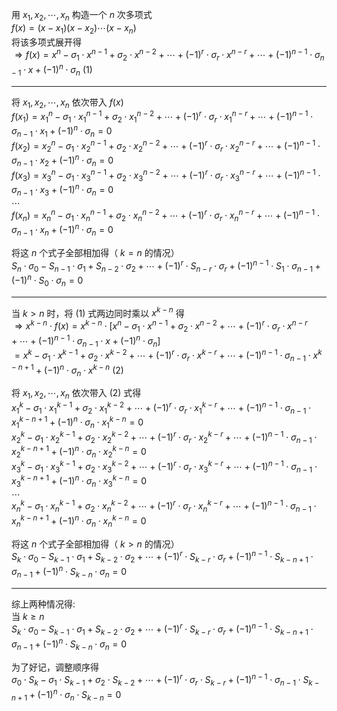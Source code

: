 用 $x_1,x_2,\cdots,x_n$ 构造一个 $n$ 次多项式  
 $f(x)=(x-x_1)(x-x_2)\cdots(x-x_n)$  
将该多项式展开得  
 $\Rightarrow f(x)=x^n-\sigma_1\cdot x^{n-1}+\sigma_2\cdot x^{n-2}+\cdots+(-1)^r\cdot\sigma_r\cdot x^{n-r}+\cdots+(-1)^{n-1}\cdot\sigma_{n-1}\cdot x+(-1)^n\cdot\sigma_n\ (1)$  
  
---  
  
将 $x_1,x_2,\cdots,x_n$ 依次带入 $f(x)$  
 $f(x_1)=x_1^n-\sigma_1\cdot x_1^{n-1}+\sigma_2\cdot x_1^{n-2}+\cdots+(-1)^r\cdot\sigma_r\cdot x_1^{n-r}+\cdots+(-1)^{n-1}\cdot\sigma_{n-1}\cdot x_1+(-1)^n\cdot\sigma_n=0$  
 $f(x_2)=x_2^n-\sigma_1\cdot x_2^{n-1}+\sigma_2\cdot x_2^{n-2}+\cdots+(-1)^r\cdot\sigma_r\cdot x_2^{n-r}+\cdots+(-1)^{n-1}\cdot\sigma_{n-1}\cdot x_2+(-1)^n\cdot\sigma_n=0$  
 $f(x_3)=x_3^n-\sigma_1\cdot x_3^{n-1}+\sigma_2\cdot x_3^{n-2}+\cdots+(-1)^r\cdot\sigma_r\cdot x_3^{n-r}+\cdots+(-1)^{n-1}\cdot\sigma_{n-1}\cdot x_3+(-1)^n\cdot\sigma_n=0$  
 $\cdots$  
 $f(x_n)=x_n^n-\sigma_1\cdot x_n^{n-1}+\sigma_2\cdot x_n^{n-2}+\cdots+(-1)^r\cdot\sigma_r\cdot x_n^{n-r}+\cdots+(-1)^{n-1}\cdot\sigma_{n-1}\cdot x_n+(-1)^n\cdot\sigma_n=0$  
  
将这 $n$ 个式子全部相加得（ $k=n$ 的情况）  
 $S_n\cdot\sigma_0-S_{n-1}\cdot\sigma_1+S_{n-2}\cdot\sigma_2+\cdots+(-1)^r\cdot S_{n-r}\cdot\sigma_r+(-1)^{n-1}\cdot S_1\cdot\sigma_{n-1}+(-1)^n\cdot S_0\cdot\sigma_n=0$  
  
---  
  
当 $k>n$ 时，将 $(1)$ 式两边同时乘以 $x^{k-n}$ 得  
 $\Rightarrow x^{k-n}\cdot f(x)=x^{k-n}\cdot[x^n-\sigma_1\cdot x^{n-1}+\sigma_2\cdot x^{n-2}+\cdots+(-1)^r\cdot\sigma_r\cdot x^{n-r}+\cdots+(-1)^{n-1}\cdot\sigma_{n-1}\cdot x+(-1)^n\cdot\sigma_n]$  
 $=x^k-\sigma_1\cdot x^{k-1}+\sigma_2\cdot x^{k-2}+\cdots+(-1)^r\cdot\sigma_r\cdot x^{k-r}+\cdots+(-1)^{n-1}\cdot\sigma_{n-1}\cdot x^{k-n+1}+(-1)^n\cdot\sigma_n\cdot x^{k-n}\ (2)$  
  
将 $x_1,x_2,\cdots,x_n$ 依次带入 $(2)$ 式得  
 $x_1^k-\sigma_1\cdot x_1^{k-1}+\sigma_2\cdot x_1^{k-2}+\cdots+(-1)^r\cdot\sigma_r\cdot x_1^{k-r}+\cdots+(-1)^{n-1}\cdot\sigma_{n-1}\cdot x_1^{k-n+1}+(-1)^n\cdot\sigma_n\cdot x_1^{k-n}=0$  
 $x_2^k-\sigma_1\cdot x_2^{k-1}+\sigma_2\cdot x_2^{k-2}+\cdots+(-1)^r\cdot\sigma_r\cdot x_2^{k-r}+\cdots+(-1)^{n-1}\cdot\sigma_{n-1}\cdot x_2^{k-n+1}+(-1)^n\cdot\sigma_n\cdot x_2^{k-n}=0$  
 $x_3^k-\sigma_1\cdot x_3^{k-1}+\sigma_2\cdot x_3^{k-2}+\cdots+(-1)^r\cdot\sigma_r\cdot x_3^{k-r}+\cdots+(-1)^{n-1}\cdot\sigma_{n-1}\cdot x_3^{k-n+1}+(-1)^n\cdot\sigma_n\cdot x_3^{k-n}=0$  
 $\cdots$  
 $x_n^k-\sigma_1\cdot x_n^{k-1}+\sigma_2\cdot x_n^{k-2}+\cdots+(-1)^r\cdot\sigma_r\cdot x_n^{k-r}+\cdots+(-1)^{n-1}\cdot\sigma_{n-1}\cdot x_n^{k-n+1}+(-1)^n\cdot\sigma_n\cdot x_n^{k-n}=0$  
  
将这 $n$ 个式子全部相加得（ $k>n$ 的情况）  
 $S_k\cdot\sigma_0-S_{k-1}\cdot\sigma_1+S_{k-2}\cdot\sigma_2+\cdots+(-1)^r\cdot S_{k-r}\cdot\sigma_r+(-1)^{n-1}\cdot S_{k-n+1}\cdot\sigma_{n-1}+(-1)^n\cdot S_{k-n}\cdot\sigma_n=0$  
  
---  
  
综上两种情况得:  
当 $k\geq n$  
 $S_k\cdot\sigma_0-S_{k-1}\cdot\sigma_1+S_{k-2}\cdot\sigma_2+\cdots+(-1)^r\cdot S_{k-r}\cdot\sigma_r+(-1)^{n-1}\cdot S_{k-n+1}\cdot\sigma_{n-1}+(-1)^n\cdot S_{k-n}\cdot\sigma_n=0$  
  
为了好记，调整顺序得  
 $\sigma_0\cdot S_k-\sigma_1\cdot S_{k-1}+\sigma_2\cdot S_{k-2}+\cdots+(-1)^r\cdot\sigma_r\cdot S_{k-r}+(-1)^{n-1}\cdot\sigma_{n-1}\cdot S_{k-n+1}+(-1)^n\cdot\sigma_n\cdot S_{k-n}=0$  
